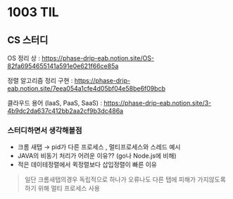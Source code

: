 # 1003 TIL

## CS 스터디

OS 정리 상 :  https://phase-drip-eab.notion.site/OS-82fa6954655141a591e0e621f66ce85a  

정렬 알고리즘 정리 구현 : https://phase-drip-eab.notion.site/7eea054a1cfe4d05bf04e58be6f09bcb  

클라우드 용어 (IaaS, PaaS, SaaS) : https://phase-drip-eab.notion.site/3-4b9dc2da637c412bb2aa2cf9b3dc486a  

### 스터디하면서 생각해볼점
- 크롬 새탭 → pid가 다른 프로세스 , 멀티프로세스와 스레드 예시
- JAVA의 비동기 처리가 어려운 이유?? (go나 Node.js에 비해)
- 적은 데이테정렬에서 퀵정렬보다 삽입정렬이 빠른 이유


> 일단 크롬새탭의경우 독립적으로 하나가 오류나도 다른 탭에 피해가 가지않도록 하기 위해 멀티 프로세스 사용

